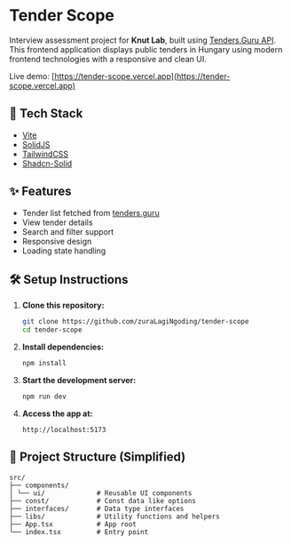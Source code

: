# Tender Scope

Interview assessment project for **Knut Lab**, built using [Tenders.Guru API](https://tenders.guru/api/). This frontend application displays public tenders in Hungary using modern frontend technologies with a responsive and clean UI.

Live demo: [https://tender-scope.vercel.app](https://tender-scope.vercel.app)

## 🚀 Tech Stack

- [Vite](https://vitejs.dev/)
- [SolidJS](https://www.solidjs.com/)
- [TailwindCSS](https://tailwindcss.com/)
- [Shadcn-Solid](https://shadcn-solid.com/)

## ✨ Features

- Tender list fetched from [tenders.guru](https://tenders.guru/api/hu/tenders)
- View tender details 
- Search and filter support
- Responsive design
- Loading state handling

## 🛠️ Setup Instructions

1. **Clone this repository:**

   ```bash
   git clone https://github.com/zuraLagiNgoding/tender-scope
   cd tender-scope
   ```

2. **Install dependencies:**

   ```bash
   npm install
   ```

3. **Start the development server:**

   ```bash
   npm run dev
   ```

4. **Access the app at:**

   ```
   http://localhost:5173
   ```

## 📁 Project Structure (Simplified)

```
src/
├── components/       
│ └── ui/             # Reusable UI components
├── const/            # Const data like options
├── interfaces/       # Data type interfaces
├── libs/             # Utility functions and helpers
├── App.tsx           # App root
└── index.tsx         # Entry point
```